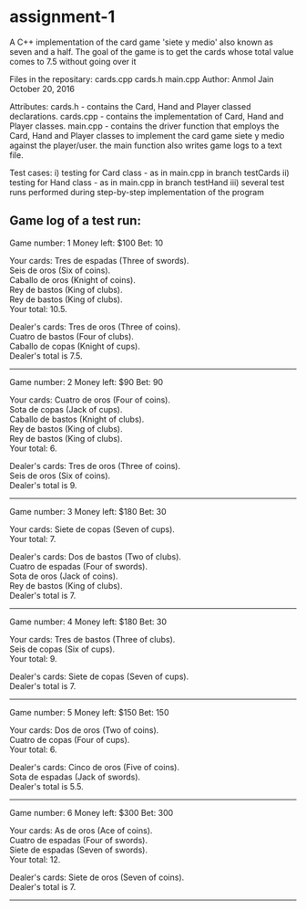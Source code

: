 # assignment-1
A C++ implementation of the card game 'siete y medio' also known as seven and a half. The goal of the game is to get the cards whose total value comes to 7.5 without going over it

Files in the repositary: cards.cpp
			 cards.h
			 main.cpp
Author: Anmol Jain
	October 20, 2016

Attributes: cards.h - contains the Card, Hand and Player classed declarations.
	    cards.cpp - contains the implementation of Card, Hand and Player classes.
	    main.cpp - contains the driver function that employs the Card, Hand and Player classes to implement the card game siete y medio against the player/user. the main function also writes game logs to a text file.

Test cases: i) testing for Card class - as in main.cpp in branch testCards
	    ii) testing for Hand class - as in main.cpp in branch testHand
	    iii) several test runs performed during step-by-step implementation of the program

Game log of a test run:
-----------------------------------------------

Game number: 1       Money left: $100
Bet: 10

Your cards:
	Tres de espadas     (Three of swords).  
	Seis de oros        (Six of coins).     
	Caballo de oros     (Knight of coins).  
	Rey de bastos       (King of clubs).    
	Rey de bastos       (King of clubs).    
Your total: 10.5.

Dealer's cards: 
	Tres de oros        (Three of coins).   
	Cuatro de bastos    (Four of clubs).    
	Caballo de copas    (Knight of cups).   
Dealer's total is 7.5.

-----------------------------------------------

Game number: 2       Money left: $90
Bet: 90

Your cards:
	Cuatro de oros      (Four of coins).    
	Sota de copas       (Jack of cups).     
	Caballo de bastos   (Knight of clubs).  
	Rey de bastos       (King of clubs).    
	Rey de bastos       (King of clubs).    
Your total: 6.

Dealer's cards: 
	Tres de oros        (Three of coins).   
	Seis de oros        (Six of coins).     
Dealer's total is 9.

-----------------------------------------------

Game number: 3       Money left: $180
Bet: 30

Your cards:
	Siete de copas      (Seven of cups).    
Your total: 7.

Dealer's cards: 
	Dos de bastos       (Two of clubs).     
	Cuatro de espadas   (Four of swords).   
	Sota de oros        (Jack of coins).    
	Rey de bastos       (King of clubs).    
Dealer's total is 7.

-----------------------------------------------

Game number: 4       Money left: $180
Bet: 30

Your cards:
	Tres de bastos      (Three of clubs).   
	Seis de copas       (Six of cups).      
Your total: 9.

Dealer's cards: 
	Siete de copas      (Seven of cups).    
Dealer's total is 7.

-----------------------------------------------

Game number: 5       Money left: $150
Bet: 150

Your cards:
	Dos de oros         (Two of coins).     
	Cuatro de copas     (Four of cups).     
Your total: 6.

Dealer's cards: 
	Cinco de oros       (Five of coins).    
	Sota de espadas     (Jack of swords).   
Dealer's total is 5.5.

-----------------------------------------------

Game number: 6       Money left: $300
Bet: 300

Your cards:
	As de oros          (Ace of coins).     
	Cuatro de espadas   (Four of swords).   
	Siete de espadas    (Seven of swords).  
Your total: 12.

Dealer's cards: 
	Siete de oros       (Seven of coins).   
Dealer's total is 7.

----------------------------------------------- 
